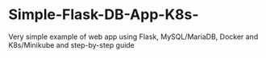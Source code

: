 # Simple-Flask-DB-App-K8s-
Very simple example of web app using Flask, MySQL/MariaDB, Docker and K8s/Minikube and step-by-step guide
